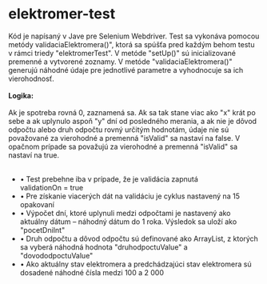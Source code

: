 # elektromer-test
Kód je napísaný v Jave pre Selenium Webdriver. Test sa vykonáva pomocou metódy  validaciaElektromera()", ktorá sa spúšťa pred každým behom testu v rámci triedy "elektromerTest". V metóde "setUp()" sú inicializované premenné a vytvorené zoznamy. V metóde "validaciaElektromera()" generujú náhodné údaje pre jednotlivé parametre a vyhodnocuje sa ich vierohodnosť.
<br></br>
**Logika:**
<br></br>
Ak je spotreba rovná 0, zaznamená sa. Ak sa tak stane viac ako "x" krát po sebe a ak uplynulo aspoň "y" dní od posledného merania, a ak nie je dôvod odpočtu alebo druh odpočtu rovný určitým hodnotám, údaje nie sú považované za vierohodné a premenná "isValid" sa nastaví na false. V opačnom prípade sa považujú za vierohodné a premenná "isValid" sa nastaví na true.
<br></br>
<ul>
<li>•	Test prebehne iba v prípade, že je validácia zapnutá</li>
validationOn = true
<li>•	Pre získanie viacerých dát na validáciu je cyklus nastavený na 15 opakovaní</li>
<li>•	Výpočet dní, ktoré uplynuli medzi odpočtami je nastavený ako aktuálny dátum – náhodný dátum do 1 roka. Výsledok sa uloží ako "pocetDniInt"</li>
<li>•	Druh odpočtu a dôvod odpočtu sú definované ako ArrayList, z ktorých sa vyberá náhodná hodnota "druhodpoctuValue" a "dovododpoctuValue"</li>
<li>•	Ako aktuálny stav elektromera a predchádzajúci stav elektromera sú dosadené náhodné čísla medzi 100 a 2 000</li>
</ul>

